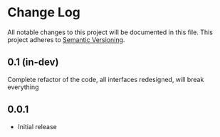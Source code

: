 # Change Log
All notable changes to this project will be documented in this file.
This project adheres to [Semantic Versioning](http://semver.org/).

## 0.1 (in-dev)
Complete refactor of the code, all interfaces redesigned, will break everything

## 0.0.1

- Initial release

